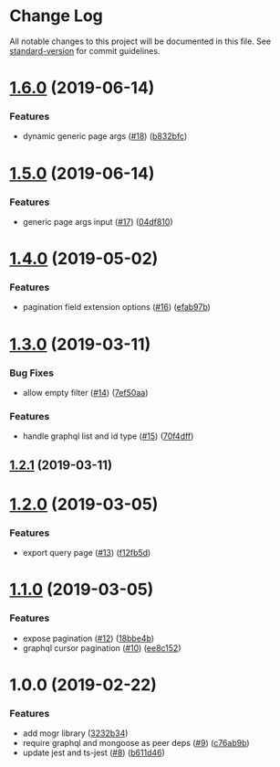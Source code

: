 # Change Log

All notable changes to this project will be documented in this file. See [standard-version](https://github.com/conventional-changelog/standard-version) for commit guidelines.

<a name="1.6.0"></a>
# [1.6.0](https://github.com/nicky-lenaers/mogr/compare/1.5.0...1.6.0) (2019-06-14)


### Features

* dynamic generic page args ([#18](https://github.com/nicky-lenaers/mogr/issues/18)) ([b832bfc](https://github.com/nicky-lenaers/mogr/commit/b832bfc))



<a name="1.5.0"></a>
# [1.5.0](https://github.com/nicky-lenaers/mogr/compare/1.4.0...1.5.0) (2019-06-14)


### Features

* generic page args input ([#17](https://github.com/nicky-lenaers/mogr/issues/17)) ([04df810](https://github.com/nicky-lenaers/mogr/commit/04df810))



<a name="1.4.0"></a>
# [1.4.0](https://github.com/nicky-lenaers/mogr/compare/1.3.0...1.4.0) (2019-05-02)


### Features

* pagination field extension options ([#16](https://github.com/nicky-lenaers/mogr/issues/16)) ([efab97b](https://github.com/nicky-lenaers/mogr/commit/efab97b))



<a name="1.3.0"></a>
# [1.3.0](https://github.com/nicky-lenaers/mogr/compare/1.2.1...1.3.0) (2019-03-11)


### Bug Fixes

* allow empty filter ([#14](https://github.com/nicky-lenaers/mogr/issues/14)) ([7ef50aa](https://github.com/nicky-lenaers/mogr/commit/7ef50aa))


### Features

* handle graphql list and id type ([#15](https://github.com/nicky-lenaers/mogr/issues/15)) ([70f4dff](https://github.com/nicky-lenaers/mogr/commit/70f4dff))



<a name="1.2.1"></a>
## [1.2.1](https://github.com/nicky-lenaers/mogr/compare/1.2.0...1.2.1) (2019-03-11)



<a name="1.2.0"></a>
# [1.2.0](https://github.com/nicky-lenaers/mogr/compare/1.1.0...1.2.0) (2019-03-05)


### Features

* export query page ([#13](https://github.com/nicky-lenaers/mogr/issues/13)) ([f12fb5d](https://github.com/nicky-lenaers/mogr/commit/f12fb5d))



<a name="1.1.0"></a>
# [1.1.0](https://github.com/nicky-lenaers/mogr/compare/1.0.0...1.1.0) (2019-03-05)


### Features

* expose pagination ([#12](https://github.com/nicky-lenaers/mogr/issues/12)) ([18bbe4b](https://github.com/nicky-lenaers/mogr/commit/18bbe4b))
* graphql cursor pagination ([#10](https://github.com/nicky-lenaers/mogr/issues/10)) ([ee8c152](https://github.com/nicky-lenaers/mogr/commit/ee8c152))



<a name="1.0.0"></a>
# 1.0.0 (2019-02-22)


### Features

* add mogr library ([3232b34](https://github.com/nicky-lenaers/mogr/commit/3232b34))
* require graphql and mongoose as peer deps ([#9](https://github.com/nicky-lenaers/mogr/issues/9)) ([c76ab9b](https://github.com/nicky-lenaers/mogr/commit/c76ab9b))
* update jest and ts-jest ([#8](https://github.com/nicky-lenaers/mogr/issues/8)) ([b611d46](https://github.com/nicky-lenaers/mogr/commit/b611d46))
